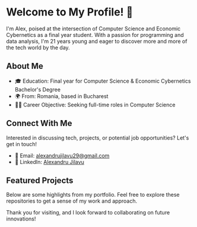 # Welcome to My Profile! 👋

I'm Alex, poised at the intersection of Computer Science and Economic Cybernetics as a final year student. With a passion for programming and data analysis, I'm 21 years young and eager to discover more and more of the tech world by the day.

## About Me
- 🎓 Education: Final year for Computer Science & Economic Cybernetics Bachelor's Degree
- 🌍 From: Romania, based in Bucharest
- 🧑‍💼 Career Objective: Seeking full-time roles in Computer Science

## Connect With Me
Interested in discussing tech, projects, or potential job opportunities? Let's get in touch!

- 📩 Email: [alexandrujilavu29@gmail.com](mailto:alexandrujilavu29@gmail.com)
- 🔗 LinkedIn: [Alexandru Jilavu](https://www.linkedin.com/in/alexandru-jilavu-b74009233/)

## Featured Projects
Below are some highlights from my portfolio. Feel free to explore these repositories to get a sense of my work and approach.

Thank you for visiting, and I look forward to collaborating on future innovations!

